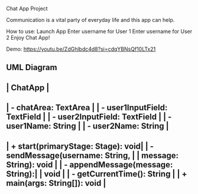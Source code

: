 Chat App Project

Communication is a vital party of everyday life and this app can help.

How to use:
Launch App
Enter username for User 1
Enter username for User 2
Enjoy Chat App!

Demo: https://youtu.be/ZdGhlbdc4d8?si=cdqYBNsQf10LTx21 

UML Diagram
------------------------------------
|             ChatApp              |
------------------------------------
| - chatArea: TextArea             |
| - user1InputField: TextField     |
| - user2InputField: TextField     |
| - user1Name: String              |
| - user2Name: String              |
------------------------------------
| + start(primaryStage: Stage): void|
| - sendMessage(username: String,  |
|   message: String): void         |
| - appendMessage(message: String):|
|   void                           |
| - getCurrentTime(): String       |
| + main(args: String[]): void     |
------------------------------------



   
